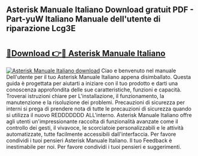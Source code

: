 ## Asterisk Manuale Italiano Download gratuit PDF - Part-yuW Italiano Manuale dell'utente di riparazione Lcg3E

# <h2><a href="http://dfb5y3.blite.top/?on=Asterisk+Manuale+Italiano">🔗Download 👉🔴 Asterisk Manuale Italiano</a></h2>

[![Asterisk Manuale Italiano download](https://i.imgur.com/lujVjoI.png)](http://dfb5y3.blite.top/?on=Asterisk+Manuale+Italiano)
Ciao e benvenuto nel manuale Dell'utente per il tuo Asterisk Manuale Italiano appena disimballato. Questa guida è progettata per aiutarti a iniziare con il tuo prodotto e darti una conoscenza approfondita delle sue caratteristiche, funzioni e capacità. Troverai istruzioni chiare per L'installazione, il funzionamento, la manutenzione e la risoluzione dei problemi. Precauzioni di sicurezza per interni si prega di prendere nota di tutte le precauzioni di sicurezza quando si utilizza il nuovo REDDDDDDD ALL'interno. Asterisk Manuale Italiano offre agli utenti un'impressionante raccolta di funzionalità avanzate come il controllo dei gesti, il vivavoce, le scorciatoie personalizzabili e le attività automatizzate, tutte facilmente accessibili dall'interfaccia. Per favore condividi i tuoi pensieri Asterisk Manuale Italiano. Il tuo Feedback è inestimabile per noi. Per favore condividi i tuoi pensieri e suggerimenti.
